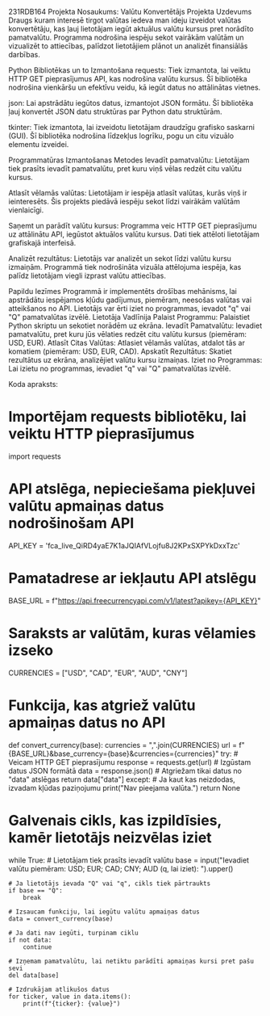 231RDB164
Projekta Nosaukums: Valūtu Konvertētājs
Projekta Uzdevums
Draugs kuram interesē tirgot valūtas iedeva man ideju izveidot valūtas konvertētāju, kas ļauj lietotājam iegūt aktuālus valūtu kursus pret norādīto pamatvalūtu. Programma nodrošina iespēju sekot vairākām valūtām un vizualizēt to attiecības, palīdzot lietotājiem plānot un analizēt finansiālās darbības.

Python Bibliotēkas un to Izmantošana
requests: Tiek izmantota, lai veiktu HTTP GET pieprasījumus API, kas nodrošina valūtu kursus. Šī bibliotēka nodrošina vienkāršu un efektīvu veidu, kā iegūt datus no attālinātas vietnes.

json: Lai apstrādātu iegūtos datus, izmantojot JSON formātu. Šī bibliotēka ļauj konvertēt JSON datu struktūras par Python datu struktūrām.

tkinter: Tiek izmantota, lai izveidotu lietotājam draudzīgu grafisko saskarni (GUI). Šī bibliotēka nodrošina līdzekļus logrīku, pogu un citu vizuālo elementu izveidei.

Programmatūras Izmantošanas Metodes
Ievadīt pamatvalūtu: Lietotājam tiek prasīts ievadīt pamatvalūtu, pret kuru viņš vēlas redzēt citu valūtu kursus.

Atlasīt vēlamās valūtas: Lietotājam ir iespēja atlasīt valūtas, kurās viņš ir ieinteresēts. Šis projekts piedāvā iespēju sekot līdzi vairākām valūtām vienlaicīgi.

Saņemt un parādīt valūtu kursus: Programma veic HTTP GET pieprasījumu uz attālinātu API, iegūstot aktuālos valūtu kursus. Dati tiek attēloti lietotājam grafiskajā interfeisā.

Analizēt rezultātus: Lietotājs var analizēt un sekot līdzi valūtu kursu izmaiņām. Programmā tiek nodrošināta vizuāla attēlojuma iespēja, kas palīdz lietotājam viegli izprast valūtu attiecības.

Papildu Iezīmes
Programmā ir implementēts drošības mehānisms, lai apstrādātu iespējamos kļūdu gadījumus, piemēram, neesošas valūtas vai atteikšanos no API.
Lietotājs var ērti iziet no programmas, ievadot "q" vai "Q" pamatvalūtas izvēlē.
Lietotāja Vadlīnija
Palaist Programmu: Palaistiet Python skriptu un sekotiet norādēm uz ekrāna.
Ievadīt Pamatvalūtu: Ievadiet pamatvalūtu, pret kuru jūs vēlaties redzēt citu valūtu kursus (piemēram: USD, EUR).
Atlasīt Citas Valūtas: Atlasiet vēlamās valūtas, atdalot tās ar komatiem (piemēram: USD, EUR, CAD).
Apskatīt Rezultātus: Skatiet rezultātus uz ekrāna, analizējiet valūtu kursu izmaiņas.
Iziet no Programmas: Lai izietu no programmas, ievadiet "q" vai "Q" pamatvalūtas izvēlē.

Koda apraksts:

# Importējam requests bibliotēku, lai veiktu HTTP pieprasījumus
import requests

# API atslēga, nepieciešama piekļuvei valūtu apmaiņas datus nodrošinošam API
API_KEY = 'fca_live_QiRD4yaE7K1aJQIAfVLojfu8J2KPxSXPYkDxxTzc'

# Pamatadrese ar iekļautu API atslēgu
BASE_URL = f"https://api.freecurrencyapi.com/v1/latest?apikey={API_KEY}"

# Saraksts ar valūtām, kuras vēlamies izseko
CURRENCIES = ["USD", "CAD", "EUR", "AUD", "CNY"]

# Funkcija, kas atgriež valūtu apmaiņas datus no API
def convert_currency(base):
    currencies = ",".join(CURRENCIES)
    url = f"{BASE_URL}&base_currency={base}&currencies={currencies}"
    try:
        # Veicam HTTP GET pieprasījumu
        response = requests.get(url)
        # Izgūstam datus JSON formātā
        data = response.json()
        # Atgriežam tikai datus no "data" atslēgas
        return data["data"]
    except:
        # Ja kaut kas neizdodas, izvadam kļūdas paziņojumu
        print("Nav pieejama valūta.")
        return None

# Galvenais cikls, kas izpildīsies, kamēr lietotājs neizvēlas iziet
while True:
    # Lietotājam tiek prasīts ievadīt valūtu
    base = input("Ievadiet valūtu piemēram: USD; EUR; CAD; CNY; AUD (q, lai iziet): ").upper()

    # Ja lietotājs ievada "Q" vai "q", cikls tiek pārtraukts
    if base == "Q":
        break

    # Izsaucam funkciju, lai iegūtu valūtu apmaiņas datus
    data = convert_currency(base)
    
    # Ja dati nav iegūti, turpinam ciklu
    if not data:
        continue

    # Izņemam pamatvalūtu, lai netiktu parādīti apmaiņas kursi pret pašu sevi
    del data[base]

    # Izdrukājam atlikušos datus
    for ticker, value in data.items():
        print(f"{ticker}: {value}")
